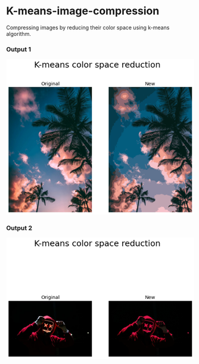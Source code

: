 # K-means-image-compression
Compressing images by reducing their color space using k-means algorithm.

### Output 1
![Output for img1 ](https://github.com/tombro27/K-means-image-compression/blob/main/output/op%201.png?raw=true)

### Output 2
![Output for img4](https://github.com/tombro27/K-means-image-compression/blob/main/output/op%202.png?raw=true)

